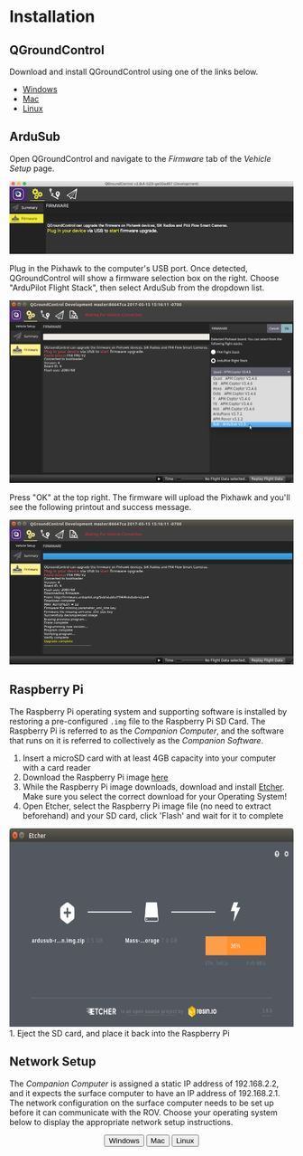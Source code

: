 # Installation

## QGroundControl

Download and install QGroundControl using one of the links below.

- [Windows](https://s3.amazonaws.com/downloads.bluerobotics.com/QGC/QGroundControl-installer.exe)
- [Mac](https://s3.amazonaws.com/downloads.bluerobotics.com/QGC/QGroundControl.dmg)
- [Linux](https://s3.amazonaws.com/downloads.bluerobotics.com/QGC/QGroundControl.AppImage)

## ArduSub

Open QGroundControl and navigate to the *Firmware* tab of the *Vehicle Setup* page.

<img src="/images/qgc/firmware-1.png" class="img-responsive img-center" />

Plug in the Pixhawk to the computer's USB port. Once detected, QGroundControl will show a firmware selection box on the right. Choose "ArduPilot Flight Stack", then select ArduSub from the dropdown list.

<img src="/images/qgc/firmware-2.png" class="img-responsive img-center" />

Press "OK" at the top right. The firmware will upload the Pixhawk and you'll see the following printout and success message.

<img src="/images/qgc/firmware-3.png" class="img-responsive img-center" />

## Raspberry Pi

The Raspberry Pi operating system and supporting software is installed by restoring a pre-configured `.img` file to the Raspberry Pi SD Card. The Raspberry Pi is referred to as the *Companion Computer*, and the software that runs on it is referred to collectively as the *Companion Software*.

1. Insert a microSD card with at least 4GB capacity into your computer with a card reader
1. Download the Raspberry Pi image [here](https://s3.amazonaws.com/downloads.bluerobotics.com/Pi/stable/ardusub-raspbian.img.zip)
1. While the Raspberry Pi image downloads, download and install [Etcher](https://etcher.io/). Make sure you select the correct download for your Operating System!
1. Open Etcher, select the Raspberry Pi image file (no need to extract beforehand) and your SD card, click 'Flash' and wait for it to complete
<img src="/images/etcher.png" width="690" height="351">
1. Eject the SD card, and place it back into the Raspberry Pi

## Network Setup

The *Companion Computer* is assigned a static IP address of 192.168.2.2, and it expects the surface computer to have an IP address of 192.168.2.1. The network configuration on the surface computer needs to be set up before it can communicate with the ROV. Choose your operating system below to display the appropriate network setup instructions.

<div align="center">
	<div style="display:inline-block" >
	<button type="button" onclick="{ document.getElementById('windowsDiv').style.display = 'block'; document.getElementById('macDiv').style.display = 'none'; document.getElementById('linuxDiv').style.display = 'none'; }">Windows</a>
	</div>
	<div style="display:inline-block">
	<button type="button" class="btn btn-primary" onclick="{ document.getElementById('macDiv').style.display = 'block'; document.getElementById('windowsDiv').style.display = 'none'; document.getElementById('linuxDiv').style.display = 'none'; }">Mac</a>
	</div>
	<div style="display:inline-block">
	<button type="button" class="btn btn-primary" onclick="{ document.getElementById('linuxDiv').style.display = 'block'; document.getElementById('macDiv').style.display = 'none'; document.getElementById('windowsDiv').style.display = 'none'; }">Linux</a>
	</div>
</div>
<div id="windowsDiv" style="display:none">

	<h1 id="windows">Windows 10</h1>
	<ol>
	<li><p>Go to <em>Control Panel</em> &gt; <em>Network and Sharing Center</em> and then choose &quot;Change adapter settings&quot;.</p>
	<p> <img src="../images/windows-setup/network-and-sharing-center-annotated.png" class="img-responsive img-center" style="max-width:800px"></p>
	</li>
	<li><p>Right click on the Ethernet adapter, then choose <em>Properties</em>.</p>
	<p> <img src="../images/windows-setup/network-connections-annotated.png" class="img-responsive img-center" style="max-width:800px"></p>
	</li>
	<li><p>In the properties dialog, choose <em>Internet Protocol Version 4 (TCP/IPv4)</em>, then click <em>Properties</em>.</p>
	<p> <img src="../images/windows-setup/internet-protocol-version-4-annotated.png" class="img-responsive img-center" style="max-width:800px"></p>
	</li>
	<li><p>Select &quot;Use the following IP address&quot; And enter 192.168.2.1 for the IP address and 255.255.255.0 for the Subnet mask. Then select OK.</p>
	<p> <img src="../images/windows-setup/static-ip-annotated.png" class="img-responsive img-center" style="max-width:800px"></p>
	</li>
	</ol>
	<p><strong>Firewall</strong></p>
	<ol>
	<li><p>Go to <em>Control Panel</em> &gt; <em>Windows Firewall</em> and then select &quot;Allow an app or feature through Windows Firewall&quot;.</p>
	</li>
	<li><p>Select &quot;Change Settings&quot; and then select &quot;Open source ground control app provided by QGroundControl dev team&quot; or &quot;QGroundControl&quot;.</p>
	<p> <img src="../images/windows-setup/windows-firewall-annotated.png" class="img-responsive img-center" style="max-width:800px"></p>
	</li>
	</ol>

</div>
<div id="macDiv" style="display:none">

	<h1 id="mac">Mac</h1>
	<ol>
	<li><p>Go to <em>System Preferences</em> &gt; <em>Network</em></p>
	</li>
	<li><p>If your computer has an Ethernet port, select Ethernet from the options on the left side. If you had to get a USB to Ethernet adapter, plug it in now then select it.</p>
	</li>
	<li><p>Select the dropdown next to &quot;Configure IPv4&quot; and then select &quot;Manually&quot;</p>
	</li>
	<li><p>Enter 192.168.2.1 for the IP Address and 255.255.255.0 for the Subnet Mask and then select apply.</p>
	<p> <img src="../images/mac-setup/mac-network-settings-annotated.png" class="img-responsive img-center" style="max-width:800px"></p>
	</li>
	</ol>
	<p><strong>Sharing Settings</strong></p>
	<ol>
	<li><p>Go to <em>Sharing</em> and select &quot;Internet Sharing&quot;. </p>
	</li>
	<li><p>Select &quot;Wi-Fi&quot; from the &quot;Share your connection from&quot; dropdown.</p>
	</li>
	<li><p>Select &quot;USB 10/100 LAN&quot; (if using the recommended Ethernet USB adaptor) or your Ethernet port or adapter from the &quot;To computers using&quot; menu.</p>
	<p> <img src="../images/mac-setup/mac-sharing-settings-annotated.png" class="img-responsive img-center" style="max-width:800px"></p>
	</li>
	</ol>

</div>
<div id="linuxDiv" style="display:none">

	<h1 id="linux">Linux</h1>
	<ol>
	<li><p>Click the Network Icon in the toolbar at the top of the screen, and click &quot;Edit Connections...&quot;</p>
	<p> <img src="../images/linux-setup/LinuxStep1.png" class="img-responsive img-center" style="max-width:800px"></p>
	</li>
	<li><p>Click &quot;Add&quot;</p>
	<p> <img src="../images/linux-setup/LinuxStep2.png" class="img-responsive img-center" style="max-width:800px"></p>
	</li>
	<li><p>Select &quot;Ethernet&quot; for the connection type and click &quot;Create...&quot;</p>
	<p> <img src="../images/linux-setup/LinuxStep3.png" class="img-responsive img-center" style="max-width:800px"></p>
	</li>
	<li><p>From the &quot;Device MAC Address&quot; dropdown, select the ethernet interface you want to use. If you are using the built in ethernet card on your computer, there will be only one choice. If you are using a USB to Ethernet adapter, find out which interface corresponds to the adapter by looking at the options before and after plugging the adapter into the computer.</p>
	<p> <img src="../images/linux-setup/LinuxStep4.png" class="img-responsive img-center" style="max-width:800px"></p>
	</li>
	<li><p>Click the &quot;IPv4 Settings&quot; tab, and from the &quot;Method&quot; dropdown menu, select &quot;Manual&quot;. Click &quot;Add&quot;, and enter 192.168.2.1 for the Address, 255.255.255.0 for the Netmask and 0.0.0.0 for the Gateway. Click &quot;Save...&quot; to complete the setup.</p>
	<p> <img src="../images/linux-setup/LinuxStep5.png" class="img-responsive img-center" style="max-width:800px"></p>
	</li>
	</ol>

</div>